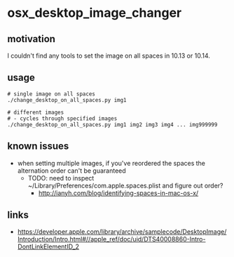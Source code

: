 # osx_desktop_image_changer

## motivation

I couldn't find any tools to set the image on all spaces in 10.13 or 10.14.

## usage

```
# single image on all spaces
./change_desktop_on_all_spaces.py img1

# different images
# - cycles through specified images
./change_desktop_on_all_spaces.py img1 img2 img3 img4 ... img999999
```

## known issues

- when setting multiple images, if you've reordered the spaces the alternation order can't be guaranteed
  - TODO: need to inspect ~/Library/Preferences/com.apple.spaces.plist and figure out order? 
    - http://ianyh.com/blog/identifying-spaces-in-mac-os-x/

## links

- https://developer.apple.com/library/archive/samplecode/DesktopImage/Introduction/Intro.html#//apple_ref/doc/uid/DTS40008860-Intro-DontLinkElementID_2
